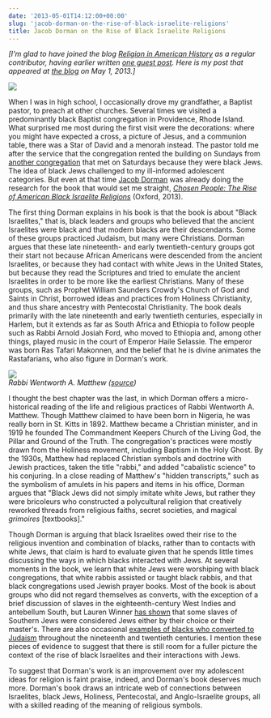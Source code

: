 ```yaml
---
date: '2013-05-01T14:12:00+00:00'
slug: 'jacob-dorman-on-the-rise-of-black-israelite-religions'
title: Jacob Dorman on the Rise of Black Israelite Religions
---
```


*\[I'm glad to have joined the blog [Religion in American History](http://usreligion.blogspot.com/) as a regular contributor, having earlier written [one guest post](http://usreligion.blogspot.com/2012/12/the-science-of-soul-in-colonial-new.html). Here is my post that appeared at [the blog](http://usreligion.blogspot.com/2013/05/jacob-dorman-on-rise-of-black-israelite.html "Permalink to Jacob Dorman on the Rise of Black Israelite Religions") on May 1, 2013.\]*

<img class="right" src="https://i2.wp.com/2.bp.blogspot.com/-OafKckJQ-pI/UW7YMHe9_CI/AAAAAAAAAB0/7hrv2Pz3LX0/s320/Dorman.jpg?w=739" data-recalc-dims="1" />

When I was in high school, I occasionally drove my grandfather, a Baptist pastor, to preach at other churches. Several times we visited a predominantly black Baptist congregation in Providence, Rhode Island. What surprised me most during the first visit were the decorations: where you might have expected a cross, a picture of Jesus, and a communion table, there was a Star of David and a menorah instead. The pastor told me after the service that the congregation rented the building on Sundays from [another congregation](http://www.jfri.org/page.aspx?id=125657) that met on Saturdays because they were black Jews. The idea of black Jews challenged to my ill-informed adolescent categories. But even at that time [Jacob Dorman](http://americanstudies.ku.edu/faculty/dorman/index.shtml) was already doing the research for the book that would set me straight, *[Chosen People: The Rise of American Black Israelite Religions](http://amzn.to/11blrOQ)* (Oxford, 2013).

The first thing Dorman explains in his book is that the book is about "Black Israelites," that is, black leaders and groups who believed that the ancient Israelites were black and that modern blacks are their descendants. Some of these groups practiced Judaism, but many were Christians. Dorman argues that these late nineteenth- and early twentieth-century groups got their start not because African Americans were descended from the ancient Israelites, or because they had contact with white Jews in the United States, but because they read the Scriptures and tried to emulate the ancient Israelites in order to be more like the earliest Christians. Many of these groups, such as Prophet William Saunders Crowdy's Church of God and Saints in Christ, borrowed ideas and practices from Holiness Christianity, and thus share ancestry with Pentecostal Christianity. The book deals primarily with the late nineteenth and early twentieth centuries, especially in Harlem, but it extends as far as South Africa and Ethiopia to follow people such as Rabbi Arnold Josiah Ford, who moved to Ethiopia and, among other things, played music in the court of Emperor Haile Selassie. The emperor was born Ras Tafari Makonnen, and the belief that he is divine animates the Rastafarians, who also figure in Dorman's work.

<img src="https://i2.wp.com/1.bp.blogspot.com/-lJMo9n1b70w/UW7Y74Fg-sI/AAAAAAAAAB8/sJmdTvlzFhI/s1600/rabbi_matthew1.jpg?w=739" data-recalc-dims="1" />\
*Rabbi Wentworth A. Matthew ([source](http://israelunite.org/archives/2710))*

I thought the best chapter was the last, in which Dorman offers a micro-historical reading of the life and religious practices of Rabbi Wentworth A. Matthew. Though Matthew claimed to have been born in Nigeria, he was really born in St. Kitts in 1892. Matthew became a Christian minister, and in 1919 he founded The Commandment Keepers Church of the Living God, the Pillar and Ground of the Truth. The congregation's practices were mostly drawn from the Holiness movement, including Baptism in the Holy Ghost. By the 1930s, Matthew had replaced Christian symbols and doctrine with Jewish practices, taken the title "rabbi," and added "cabalistic science" to his conjuring. In a close reading of Matthew's "hidden transcripts," such as the symbolism of amulets in his papers and items in his office, Dorman argues that "Black Jews did not simply imitate white Jews, but rather they were bricoleurs who constructed a polycultural religion that creatively reworked threads from religious faiths, secret societies, and magical *grimoires* \[textbooks\]."

Though Dorman is arguing that black Israelites owed their rise to the religious invention and combination of blacks, rather than to contacts with white Jews, that claim is hard to evaluate given that he spends little times discussing the ways in which blacks interacted with Jews. At several moments in the book, we learn that white Jews were worshiping with black congregations, that white rabbis assisted or taught black rabbis, and that black congregations used Jewish prayer books. Most of the book is about groups who did not regard themselves as converts, with the exception of a brief discussion of slaves in the eighteenth-century West Indies and antebellum South, but Lauren Winner [has shown](http://books.google.com/books?id=vP4ugGRkDcYC&lpg=PA10&vq=Winner&pg=PA193) that some slaves of Southern Jews were considered Jews either by their choice or their master's. There are also occasional [examples of blacks who converted to Judaism](http://chroniclingamerica.loc.gov/lccn/sn83030214/1912-08-05/ed-1/seq-5/) throughout the nineteenth and twentieth centuries. I mention these pieces of evidence to suggest that there is still room for a fuller picture the context of the rise of black Israelites and their interactions with Jews.

To suggest that Dorman's work is an improvement over my adolescent ideas for religion is faint praise, indeed, and Dorman's book deserves much more. Dorman's book draws an intricate web of connections between Israelites, black Jews, Holiness, Pentecostal, and Anglo-Israelite groups, all with a skilled reading of the meaning of religious symbols.
